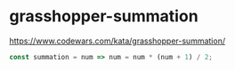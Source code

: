 # grasshopper-summation
https://www.codewars.com/kata/grasshopper-summation/


```javascript
const summation = num => num = num * (num + 1) / 2;
```
